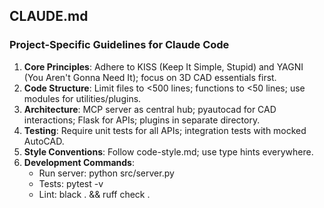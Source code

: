 ## CLAUDE.md

### Project-Specific Guidelines for Claude Code

1. **Core Principles**: Adhere to KISS (Keep It Simple, Stupid) and YAGNI (You Aren't Gonna Need It); focus on 3D CAD essentials first.
2. **Code Structure**: Limit files to <500 lines; functions to <50 lines; use modules for utilities/plugins.
3. **Architecture**: MCP server as central hub; pyautocad for CAD interactions; Flask for APIs; plugins in separate directory.
4. **Testing**: Require unit tests for all APIs; integration tests with mocked AutoCAD.
5. **Style Conventions**: Follow code-style.md; use type hints everywhere.
6. **Development Commands**:
   - Run server: python src/server.py
   - Tests: pytest -v
   - Lint: black . && ruff check .
